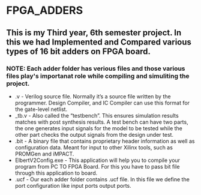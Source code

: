 # FPGA_ADDERS
## This is my Third year, 6th semester project. In this we had Implemented and Compared various types of 16 bit  adders on FPGA board.


### NOTE: Each adder folder has verious files and those various files play's importanat role while compiling and simuliting the project.
- .v - Verilog source file. Normally it’s a source file written by the programmer. Design Compiler, and IC Compiler can use this format for the gate-level netlist.
- _tb.v - Also called the “testbench”. This ensures simulation results matches with post synthesis results. A test bench can have two parts, the one generates input signals for the model to be tested while the other part checks the output signals from the design under test.
- .bit - A binary file that contains proprietary header information as well as configuration data. Meant for input to other Xilinx tools, such as PROMGen and iMPACT.
- ElbertV2Config.exe - This application will help you to compile your program from PC TO FPGA Board. For this you have to pass bit file through this application to board. 
- .ucf - Our each adder folder contains .ucf file. In this file we define the port configuration like input ports output ports.
